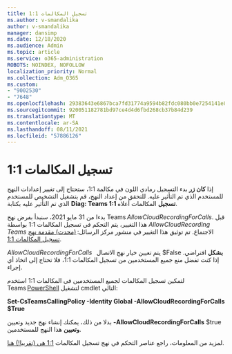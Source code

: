 ```yaml
---
title: تسجيل المكالمات 1:1
ms.author: v-smandalika
author: v-smandalika
manager: dansimp
ms.date: 12/18/2020
ms.audience: Admin
ms.topic: article
ms.service: o365-administration
ROBOTS: NOINDEX, NOFOLLOW
localization_priority: Normal
ms.collection: Adm_O365
ms.custom:
- "9002530"
- "7648"
ms.openlocfilehash: 29383643e6867bca7fd31774a9594b82fdc080bb0e7254141e8c883ad861075e
ms.sourcegitcommit: 920051182781bd97ce4d4d6fbd268cb37b84d239
ms.translationtype: MT
ms.contentlocale: ar-SA
ms.lasthandoff: 08/11/2021
ms.locfileid: "57886126"
---
```

# <a name="11-call-recording"></a>تسجيل المكالمات 1:1

إذا **كان زر** بدء التسجيل رمادي اللون في مكالمة 1:1، ستحتاج إلى تغيير إعدادات النهج للمستخدم الذي تم التأثير عليه. للتحقق من إعداد النهج، قم بتشغيل التشخيص للمستخدم الذي تم التأثير عليه بكتابة **Diag: Teams 1:1 تسجيل** المكالمات أعلاه.     

بدءا من 31 مايو 2021، سنبدأ بفرض نهج Teams *AllowCloudRecordingForCalls*. قبل هذا التغيير، يتم التحكم في تسجيل المكالمات 1:1 بواسطة *AllowCloudRecording Teams* الاجتماع. تم توثيق هذا التغيير في منشور مركز الرسائل: [(محدث) مقدمة نهج تسجيل المكالمات 1:1](https://portal.microsoft.com/Adminportal/Home?ref=MessageCenter/:/messages/MC238796).  

*AllowCloudRecordingForCalls*   يتم تعيين خيار نهج الاتصال $False **بشكل** افتراضي. إذا كنت تفضل منع جميع المستخدمين من تسجيل المكالمات 1:1، فلا تحتاج إلى اتخاذ أي إجراء.  

لتمكين تسجيل المكالمات لجميع المستخدمين في المكالمات 1:1 استخدم Teams [PowerShell](https://docs.microsoft.com/microsoftteams/teams-powershell-install) لتشغيل cmdlet التالي: 

**Set-CsTeamsCallingPolicy -Identity Global -AllowCloudRecordingForCalls $True** 

بدلا من ذلك، يمكنك إنشاء نهج جديد وتعيين **-AllowCloudRecordingForCalls** $true **وتعيين** هذا النهج للمستخدمين. 

لمزيد من المعلومات، راجع عناصر التحكم في نهج تسجيل المكالمات [1:1 هي (تقريبا!) هنا](https://techcommunity.microsoft.com/t5/microsoft-teams-support/1-1-call-recording-policy-controls-are-almost-here/ba-p/2217668).
